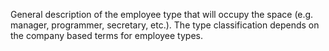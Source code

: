 ﻿General description of the employee type that will occupy the space (e.g.  manager, programmer, secretary, etc.). The type classification depends on the company based terms for employee types.
